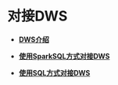 # 对接DWS<a name="dli_01_0370"></a>

-   **[DWS介绍](DWS介绍.md)**  

-   **[使用SparkSQL方式对接DWS](使用SparkSQL方式对接DWS.md)**  

-   **[使用SQL方式对接DWS](使用SQL方式对接DWS.md)**  


